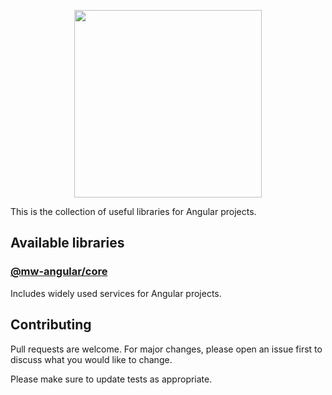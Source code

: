 <p align="center">
  <img height="300" src="https://raw.githubusercontent.com/misticwonder/mw-angular/production/most-wanted-angular-libs.png">
</p>

This is the collection of useful libraries for Angular projects.

## Available libraries

### [@mw-angular/core](https://github.com/misticwonder/mw-angular/tree/production/libs/mw-angular/core#readme)

Includes widely used services for Angular projects. 

## Contributing

Pull requests are welcome. 
For major changes, please open an issue first to discuss what you would like to change.

Please make sure to update tests as appropriate.
